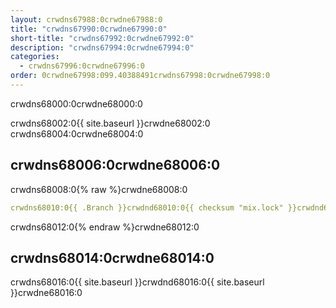 ```yaml
---
layout: crwdns67988:0crwdne67988:0
title: "crwdns67990:0crwdne67990:0"
short-title: "crwdns67992:0crwdne67992:0"
description: "crwdns67994:0crwdne67994:0"
categories:
  - crwdns67996:0crwdne67996:0
order: 0crwdne67998:099.40388491crwdns67998:0crwdne67998:0
---
```

crwdns68000:0crwdne68000:0

crwdns68002:0{{ site.baseurl }}crwdne68002:0 crwdns68004:0crwdne68004:0

## crwdns68006:0crwdne68006:0

crwdns68008:0{% raw %}crwdne68008:0

```yaml
crwdns68010:0{{ .Branch }}crwdnd68010:0{{ checksum "mix.lock" }}crwdnd68010:0{{ .Branch }}crwdnd68010:0{{ .Branch }}crwdnd68010:0{{ .Branch }}crwdnd68010:0{{ checksum "mix.lock" }}crwdnd68010:0{{ .Branch }}crwdnd68010:0{{ .Branch }}crwdne68010:0
```

crwdns68012:0{% endraw %}crwdne68012:0

## crwdns68014:0crwdne68014:0

crwdns68016:0{{ site.baseurl }}crwdnd68016:0{{ site.baseurl }}crwdne68016:0